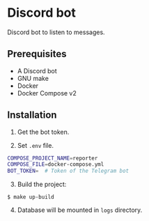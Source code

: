 # Discord bot

Discord bot to listen to messages.

## Prerequisites

- A Discord bot
- GNU make
- Docker
- Docker Compose v2

## Installation

1. Get the bot token.

2. Set `.env` file.

```sh
COMPOSE_PROJECT_NAME=reporter
COMPOSE_FILE=docker-compose.yml
BOT_TOKEN=  # Token of the Telegram bot
```

3. Build the project:

  ```console
  $ make up-build
  ```

4. Database will be mounted in `logs` directory.

